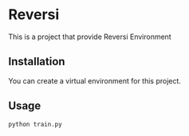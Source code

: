 # Reversi

This is a project that provide Reversi Environment

## Installation

You can create a virtual environment for this project.

## Usage

```bash
python train.py
```
